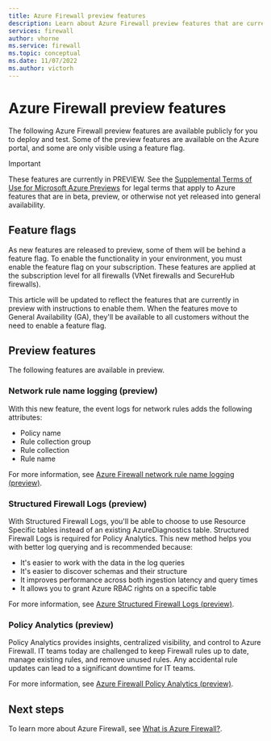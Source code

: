 ```yaml
---
title: Azure Firewall preview features
description: Learn about Azure Firewall preview features that are currently publicly available.
services: firewall
author: vhorne
ms.service: firewall
ms.topic: conceptual
ms.date: 11/07/2022
ms.author: victorh
---
```


# Azure Firewall preview features

The following Azure Firewall preview features are available publicly for you to deploy and test. Some of the preview features are available on the Azure portal, and some are only visible using a feature flag.

> [!IMPORTANT]
> These features are currently in PREVIEW.
> See the [Supplemental Terms of Use for Microsoft Azure Previews](https://azure.microsoft.com/support/legal/preview-supplemental-terms/) for legal terms that apply to Azure features that are in beta, preview, or otherwise not yet released into general availability.

## Feature flags

As new features are released to preview, some of them will be behind a feature flag. To enable the functionality in your environment, you must enable the feature flag on your subscription. These features are applied at the subscription level for all firewalls (VNet firewalls and SecureHub firewalls).  

This article will be updated to reflect the features that are currently in preview with instructions to enable them. When the features move to General Availability (GA), they'll be available to all customers without the need to enable a feature flag. 

## Preview features

The following features are available in preview.

### Network rule name logging (preview)

With this new feature, the event logs for network rules adds the following attributes:
   - Policy name
   - Rule collection group
   - Rule collection
   - Rule name 

For more information, see [Azure Firewall network rule name logging (preview)](firewall-network-rule-logging.md).

### Structured Firewall Logs (preview)

With Structured Firewall Logs, you'll be able to choose to use Resource Specific tables instead of an existing AzureDiagnostics table. Structured Firewall Logs is required for Policy Analytics. This new method helps you with better log querying and is recommended because:

- It's easier to work with the data in the log queries
- It's easier to discover schemas and their structure
- It improves performance across both ingestion latency and query times
- It allows you to grant Azure RBAC rights on a specific table

For more information, see [Azure Structured Firewall Logs (preview)](firewall-structured-logs.md).

### Policy Analytics (preview)

Policy Analytics provides insights, centralized visibility, and control to Azure Firewall. IT teams today are challenged to keep Firewall rules up to date, manage existing rules, and remove unused rules. Any accidental rule updates can lead to a significant downtime for IT teams.

For more information, see [Azure Firewall Policy Analytics (preview)](policy-analytics.md).

## Next steps

To learn more about Azure Firewall, see [What is Azure Firewall?](overview.md).